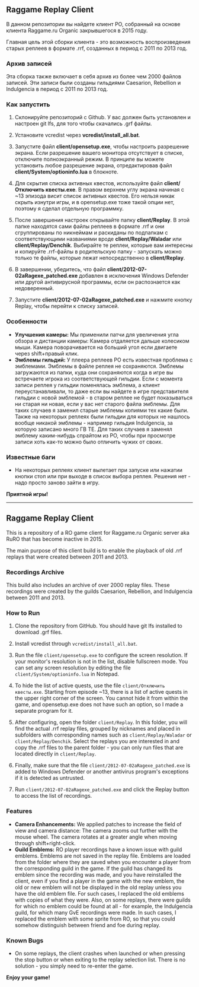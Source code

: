 ## Raggame Replay Client

В данном репозитории вы найдете клиент РО, собранный на основе клиента Raggame.ru Organic закрывшегося в 2015 году.  

Главная цель этой сборки клиента - это возможность воспроизведения старых реплеев в формате .rrf, созданных в период с 2011 по 2013 год.

### Архив записей

Эта сборка также включает в себя архив из более чем 2000 файлов записей. Эти записи были созданы гильдиями Caesarion, Rebellion и Indulgencia в период с 2011 по 2013 год.

### Как запустить

1. Склонируйте репозиторий с Github. У вас должен быть установлен и настроен git lfs, для того чтобы скачались .grf файлы.
   
2. Установите vcredist через **vcredist/install_all.bat**.

3. Запустите файл **client/opensetup.exe**, чтобы настроить разрешение экрана. Если разрешение вашего монитора отсутствует в списке, отключите полноэкранный режим. В принципе вы можете установить любое разрешение экрана, отредактировав файл **client/System/optioninfo.lua** в блокноте.

4. Для скрытия списка активных квестов, используйте файл **client/Отключить квесты.exe**. В правом верхнем углу экрана начиная с ~13 эпизода висит список активных квестов. Его нельзя никак скрыть изнутри игры, и в opensetup.exe тоже такой опции нет, поэтому я сделал отдельную программку.

5. После завершения настроек открывайте папку **client/Replay**. В этой папке находятся сами файлы реплеев в формате .rrf и они сгруппированы по никнеймам и раскиданы по подпапкам с соответствующими названиями вроде **client/Replay/Waladar** или **client/Replay/Denchik**. Выбирайте те реплеи, которые вам интересны и копируйте .rrf-файлы в родительскую папку - запускать можно только те файлы, которые лежат непосредственно в **client/Replay**.

6. В завершении, убедитесь, что файл **client/2012-07-02aRagexe_patched.exe** добавлен в исключения Windows Defender или другой антивирусной программы, если он распознается как недоверенный.

7. Запустите **client/2012-07-02aRagexe_patched.exe** и нажмите кнопку Replay, чтобы перейти к списку записей.

### Особенности

- **Улучшения камеры:** Мы применили патчи для увеличения угла обзора и дистанции камеры: Камера отдаляется дальше колесиком мыши. Камера поворачивается на больший угол если двигаете через shift+правый клик.
- **Эмблемы гильдий:** У плеера реплеев РО есть известная проблема с эмблемами. Эмблемы в файле реплея не сохраняются. Эмблемы загружаются из папки, куда они сохраняются когда в игре вы встречаете игрока из соответствующей гильдии. Если с момента записи реплея у гильдии поменялась эмблема, а клиент переустанавливали, то даже если вы найдете в игре представителя гильдии с новой эмблемой - в старом реплее не будет показываться ни старая ни новая, если у вас нет старого файла эмблемы. Для таких случаев я заменил старые эмблемы копиями тех какие были. Также на некоторых реплеях были гильдии для которых не нашлось вообще никакой эмблемы - например гильдия Indulgencia, за которую записано много ГВ ТЕ. Для таких случаев я заменял эмблему каким-нибудь спрайтом из РО, чтобы при просмотре записи хоть как-то можно было отличить чужих от своих.

### Известные баги

- На некоторых реплеях клиент вылетает при запуске или нажатии кнопки стоп или при выходе в список выбора реплея. Решения нет - надо просто заново зайти в игру.

**Приятной игры!**

<hr>

## Raggame Replay Client

This is a repository of a RO game client for Raggame.ru Organic server aka RuRO that has become inactive in 2015.

The main purpose of this client build is to enable the playback of old .rrf replays that were created between 2011 and 2013.

### Recordings Archive

This build also includes an archive of over 2000 replay files. These recordings were created by the guilds Caesarion, Rebellion, and Indulgencia between 2011 and 2013.

### How to Run

1. Сlone the repository from GitHub. You should have git lfs installed to download .grf files.

2. Install vcredist through `vcredist/install_all.bat`.

3. Run the file `client/opensetup.exe` to configure the screen resolution. If your monitor's resolution is not in the list, disable fullscreen mode. You can set any screen resolution by editing the file `client/System/optioninfo.lua` in Notepad.

4. To hide the list of active quests, use the file `client/Отключить квесты.exe`. Starting from episode ~13, there is a list of active quests in the upper right corner of the screen. You cannot hide it from within the game, and opensetup.exe does not have such an option, so I made a separate program for it.

5. After configuring, open the folder `client/Replay`. In this folder, you will find the actual .rrf replay files, grouped by nicknames and placed in subfolders with corresponding names such as `client/Replay/Waladar` or `client/Replay/Denchik`. Select the replays you are interested in and copy the .rrf files to the parent folder - you can only run files that are located directly in `client/Replay`.

6. Finally, make sure that the file `client/2012-07-02aRagexe_patched.exe` is added to Windows Defender or another antivirus program's exceptions if it is detected as untrusted.

7. Run `client/2012-07-02aRagexe_patched.exe` and click the Replay button to access the list of recordings.

### Features

- **Camera Enhancements:** We applied patches to increase the field of view and camera distance: The camera zooms out further with the mouse wheel. The camera rotates at a greater angle when moving through shift+right-click.
- **Guild Emblems:** RO player recordings have a known issue with guild emblems. Emblems are not saved in the replay file. Emblems are loaded from the folder where they are saved when you encounter a player from the corresponding guild in the game. If the guild has changed its emblem since the recording was made, and you have reinstalled the client, even if you find a player in the game with the new emblem, the old or new emblem will not be displayed in the old replay unless you have the old emblem file. For such cases, I replaced the old emblems with copies of what they were. Also, on some replays, there were guilds for which no emblem could be found at all - for example, the Indulgencia guild, for which many GvE recordings were made. In such cases, I replaced the emblem with some sprite from RO, so that you could somehow distinguish between friend and foe during replay.

### Known Bugs

- On some replays, the client crashes when launched or when pressing the stop button or when exiting to the replay selection list. There is no solution - you simply need to re-enter the game.

**Enjoy your game!**
